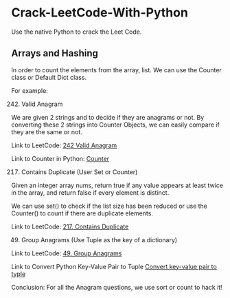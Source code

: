 # Crack-LeetCode-With-Python
Use the native Python to crack the Leet Code. 

## Arrays and Hashing

In order to count the elements from the array, list. We can use the Counter class or Default Dict class. 

For example:

242. Valid Anagram

We are given 2 strings and to decide if they are anagrams or not. By converting these 2 strings into Counter Objects, we can easily compare if they are the same or not. 

Link to LeetCode: [242 Valid Anagram](https://leetcode.com/problems/valid-anagram/description/)

Link to Counter in Python: [Counter](https://leetcode.com/problems/valid-anagram/description/)

217. Contains Duplicate (User Set or Counter)

Given an integer array nums, return true if any value appears at least twice in the array, and return false if every element is distinct.

We can use set() to check if the list size has been reduced or use the Counter() to count if there are duplicate elements.

Link to LeetCode: [217. Contains Duplicate](https://leetcode.com/problems/contains-duplicate/description/)

49. Group Anagrams (Use Tuple as the key of a dictionary)

Link to LeetCode: [49. Group Anagrams](https://leetcode.com/problems/group-anagrams/description/)

Link to Convert Python Key-Value Pair to Tuple [Convert key-value pair to typle](https://stackoverflow.com/questions/1600591/using-a-python-dictionary-as-a-key-non-nested)

Conclusion: For all the Anagram questions, we use sort or count to hack it! 
